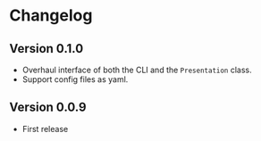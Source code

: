 # Changelog

## Version 0.1.0

- Overhaul interface of both the CLI and the `Presentation` class.
- Support config files as yaml.

## Version 0.0.9

- First release
